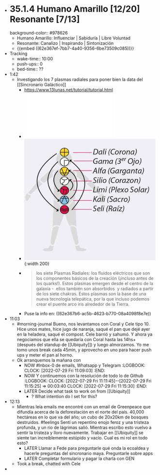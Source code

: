 - # 35.1.4 Humano Amarillo [12/20] Resonante [7/13]
  background-color:: #978626
	- Humano Amarillo: Influenciar | Sabiduría | Libre Voluntad
	- Resonante: Canalizo | Inspirando | Sintonización
	- {{embed ((62e367ef-7bb7-4a40-9356-6be73509c085))}}
- Tracking
	- wake-time:: 10:00
	- push-ups:: 0
	- bed-time:: ??
- 1:42
	- Investigando los 7 plasmas radiales para poner bien la data del [[Sincronario Galáctico]]
		- https://www.13lunas.net/tutorial/tutorial.html
		- ![Plasmas Radiales-ok.pdf](../assets/Plasmas_Radiales-ok_1659069805109_0.pdf)
		- ![Screen Shot 2022-07-29 at 01.46.26.png](../assets/Screen_Shot_2022-07-29_at_01.46.26_1659069994787_0.png){:width 200}
		- > los siete Plasmas Radiales: los fluidos eléctricos que son los componentes básicos de la creación (¡incluso antes de los quarks!). Estos plasmas emergen desde el centro de la galaxia -  ellos también son absorbidos  y radiados a partir de los siete chakras. Estos plasmas son la base de una nueva tecnología telepática, por la que incluso podemos crear el puente arco iris alrededor de la Tierra.
		- Puse la info en: ((62e367b6-ac5b-4623-b770-08a4098f8e7e))
- 11:03
	- #morning-journal Bueno, nos levantamos con Coral y Cele tipo 10. Hice unos mates, hice jugo de naranja, saqué el pan que dejé ayer en la heladera, saqué el compost. Cele barrió y sahumó. Y ahora ya negociamos que ella se quedaría con Coral hasta las 14hs+ (después del standup de [[Ubiquity]]) y luego almorzamos. Yo me tomo unos break cada 45min, y aprovecho en uno para hacer push ups y meter el pan al horno.
	- Ok arranquemos la mañana con
		- NOW #Inbox-0 de emails, Whatsapp y Telegram
		  :LOGBOOK:
		  CLOCK: [2022-07-29 Fri 11:09:03]
		  :END:
		- NOW Y continuemos con la resolución de todo lo de Github
		  :LOGBOOK:
		  CLOCK: [2022-07-29 Fri 11:11:45]--[2022-07-29 Fri 11:15:25] =>  00:03:40
		  CLOCK: [2022-07-29 Fri 11:15:30]
		  :END:
		- LATER Decide what task to work on from [[Ubiquity]]
			- ? What intention do I set for this?
- 12:13
	- Mientras leía emails me encontré con un email de Greenpeace que difundía acerca de la deforestación en el norte del país. 40,000 hectáreas en lo que va del año; un cubo de 20x20km de bosques destruidos. #feelings Sentí un repentino enojo feroz y una tristeza profunda, y un rio de lágrimas salió. Mientras escribo esto vuelvo a sentir la tristeza y lloro nuevamente. Trabajar en [[Ubiquity]] se siente tan increíblemente estúpido y vacío. Cual es mi rol en todo esto?
		- LATER Llamar a Fede para preguntarle qué onda la ecoaldea y hacerle preguntas del sincronario maya. Preguntarle sobre apps
		- LATER Completar formulario y pagar la charla con GEN
	- Took a break, chatted with Cele
-